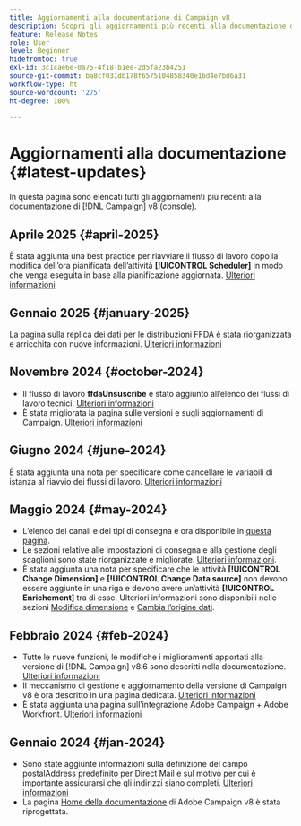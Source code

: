 ```yaml
---
title: Aggiornamenti alla documentazione di Campaign v8
description: Scopri gli aggiornamenti più recenti alla documentazione di Campaign v8.
feature: Release Notes
role: User
level: Beginner
hidefromtoc: true
exl-id: 3c1cae6e-0a75-4f18-b1ee-2d5fa23b4251
source-git-commit: ba8cf031db178f6575104858340e16d4e7bd6a31
workflow-type: ht
source-wordcount: '275'
ht-degree: 100%

---
```


# Aggiornamenti alla documentazione {#latest-updates}

In questa pagina sono elencati tutti gli aggiornamenti più recenti alla documentazione di [!DNL Campaign] v8 (console).

## Aprile 2025 {#april-2025}

È stata aggiunta una best practice per riavviare il flusso di lavoro dopo la modifica dell’ora pianificata dell’attività **[!UICONTROL Scheduler]** in modo che venga eseguita in base alla pianificazione aggiornata. [Ulteriori informazioni](../../automation/workflow/scheduler.md)

## Gennaio 2025 {#january-2025}

La pagina sulla replica dei dati per le distribuzioni FFDA è stata riorganizzata e arricchita con nuove informazioni. [Ulteriori informazioni](../architecture/replication.md)

## Novembre 2024 {#october-2024}

* Il flusso di lavoro **ffdaUnsuscribe** è stato aggiunto all’elenco dei flussi di lavoro tecnici. [Ulteriori informazioni](../../automation/workflow/technical-workflows.md)
* È stata migliorata la pagina sulle versioni e sugli aggiornamenti di Campaign. [Ulteriori informazioni](upgrades.md)

## Giugno 2024 {#june-2024}

È stata aggiunta una nota per specificare come cancellare le variabili di istanza al riavvio dei flussi di lavoro. [Ulteriori informazioni](../../automation/workflow/start-a-workflow.md)

## Maggio 2024 {#may-2024}

* L’elenco dei canali e dei tipi di consegna è ora disponibile in [questa pagina](create-message.md).
* Le sezioni relative alle impostazioni di consegna e alla gestione degli scaglioni sono state riorganizzate e migliorate. [Ulteriori informazioni](../send/configure-and-send.md).
* È stata aggiunta una nota per specificare che le attività **[!UICONTROL Change Dimension]** e **[!UICONTROL Change Data source]** non devono essere aggiunte in una riga e devono avere un’attività **[!UICONTROL Enrichement]** tra di esse. Ulteriori informazioni sono disponibili nelle sezioni [Modifica dimensione](../../automation/workflow/change-dimension.md) e [Cambia l’origine dati](../../automation/workflow/change-data-source.md).

## Febbraio 2024 {#feb-2024}

* Tutte le nuove funzioni, le modifiche i miglioramenti apportati alla versione di [!DNL Campaign] v8.6 sono descritti nella documentazione. [Ulteriori informazioni](release-notes.md)
* Il meccanismo di gestione e aggiornamento della versione di Campaign v8 è ora descritto in una pagina dedicata. [Ulteriori informazioni](upgrades.md)
* È stata aggiunta una pagina sull’integrazione Adobe Campaign + Adobe Workfront. [Ulteriori informazioni](../connect/ac-workfront.md)

## Gennaio 2024 {#jan-2024}

* Sono state aggiunte informazioni sulla definizione del campo postalAddress predefinito per Direct Mail e sul motivo per cui è importante assicurarsi che gli indirizzi siano completi. [Ulteriori informazioni](../send/direct-mail.md)
* La pagina [Home della documentazione](../campaign-home.md) di Adobe Campaign v8 è stata riprogettata.
